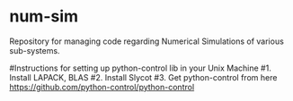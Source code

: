 # num-sim
Repository for managing code regarding Numerical Simulations of various sub-systems.

#Instructions for setting up python-control lib in your Unix Machine
#1. Install LAPACK, BLAS
#2. Install Slycot
#3. Get python-control from here https://github.com/python-control/python-control

